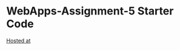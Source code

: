 # WebApps-Assignment-5 Starter Code
[Hosted at](44-563-WebApps-F21/webapps-s21-assignment-5-balirammaurya1991)
